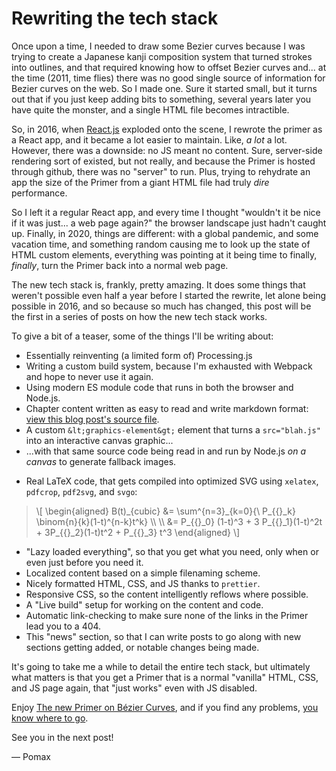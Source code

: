 # Rewriting the tech stack

Once upon a time, I needed to draw some Bezier curves because I was trying to create a Japanese kanji composition system that turned strokes into outlines, and that required knowing how to offset Bezier curves and... at the time (2011, time flies) there was no good single source of information for Bezier curves on the web. So I made one. Sure it started small, but it turns out that if you just keep adding bits to something, several years later you have quite the monster, and a single HTML file becomes intractible.

So, in 2016, when [React.js]() exploded onto the scene, I rewrote the primer as a React app, and it became a lot easier to maintain. Like, _a lot_ a lot. However, there was a downside: no JS meant no content. Sure, server-side rendering sort of existed, but not really, and because the Primer is hosted through github, there was no "server" to run. Plus, trying to rehydrate an app the size of the Primer from a giant HTML file had truly _dire_ performance.

So I left it a regular React app, and every time I thought "wouldn't it be nice if it was just... a web page again?" the browser landscape just hadn't caught up. Finally, in 2020, things are different: with a global pandemic, and some vacation time, and something random causing me to look up the state of HTML custom elements, everything was pointing at it being time to finally, _finally_, turn the Primer back into a normal web page.

The new tech stack is, frankly, pretty amazing. It does some things that weren't possible even half a year before I started the rewrite, let alone being possible in 2016, and so because so much has changed, this post will be the first in a series of posts on how the new tech stack works.

To give a bit of a teaser, some of the things I'll be writing about:

- Essentially reinventing (a limited form of) Processing.js
- Writing a custom build system, because I'm exhausted with Webpack and hope to never use it again.
- Using modern ES module code that runs in both the browser and Node.js.
- Chapter content written as easy to read and write markdown format: <a href="./news/2020-09-18.md">view this blog post's source file</a>.
- A custom `&lt;graphics-element&gt;` element that turns a `src="blah.js"` into an interactive canvas graphic...
- ...with that same source code being read in and run by Node.js _on a canvas_ to generate fallback images.

<blockquote>
    <graphics-element title="An example graphic" src="./example.js"></graphics-element>
</blockquote>

- Real LaTeX code, that gets compiled into optimized SVG using `xelatex`, `pdfcrop`, `pdf2svg`, and `svgo`:

<blockquote>
\[
\begin{aligned}
    B(t)_{cubic} &= \sum^{n=3}_{k=0}{\ P_{{}_k} \binom{n}{k}(1-t)^{n-k}t^k} \\
    \\
    &= P_{{}_0} (1-t)^3 + 3 P_{{}_1}(1-t)^2t + 3P_{{}_2}(1-t)t^2 + P_{{}_3} t^3
\end{aligned}
\]
</blockquote>

- "Lazy loaded everything", so that you get what you need, only when or even just before you need it.
- Localized content based on a simple filenaming scheme.
- Nicely formatted HTML, CSS, and JS thanks to `prettier`.
- Responsive CSS, so the content intelligently reflows where possible.
- A "Live build" setup for working on the content and code.
- Automatic link-checking to make sure none of the links in the Primer lead you to a 404.
- This "news" section, so that I can write posts to go along with new sections getting added, or notable changes being made.

It's going to take me a while to detail the entire tech stack, but ultimately what matters is that you get a Primer that is a normal "vanilla" HTML, CSS, and JS page again, that "just works" even with JS disabled.

Enjoy [The new Primer on Bézier Curves](https://pomax.github.io/bezierinfo), and if you find any problems, [you know where to go](https://github.com/Pomax/BezierInfo-2/issues).

See you in the next post!

— Pomax
